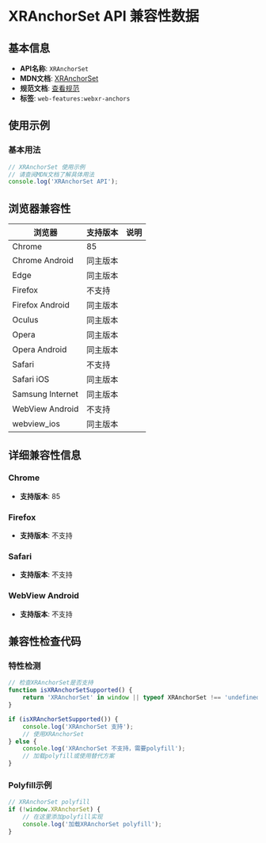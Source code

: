 # XRAnchorSet API 兼容性数据

## 基本信息

- **API名称**: `XRAnchorSet`
- **MDN文档**: [XRAnchorSet](https://developer.mozilla.org/docs/Web/API/XRAnchorSet)
- **规范文档**: [查看规范](https://immersive-web.github.io/anchors/#xranchorset)
- **标签**: `web-features:webxr-anchors`

## 使用示例

### 基本用法

```javascript
// XRAnchorSet 使用示例
// 请查阅MDN文档了解具体用法
console.log('XRAnchorSet API');
```

## 浏览器兼容性

| 浏览器 | 支持版本 | 说明 |
|--------|----------|------|
| Chrome | 85 |  |
| Chrome Android | 同主版本 |  |
| Edge | 同主版本 |  |
| Firefox | 不支持 |  |
| Firefox Android | 同主版本 |  |
| Oculus | 同主版本 |  |
| Opera | 同主版本 |  |
| Opera Android | 同主版本 |  |
| Safari | 不支持 |  |
| Safari iOS | 同主版本 |  |
| Samsung Internet | 同主版本 |  |
| WebView Android | 不支持 |  |
| webview_ios | 同主版本 |  |

## 详细兼容性信息

### Chrome

- **支持版本**: 85

### Firefox

- **支持版本**: 不支持

### Safari

- **支持版本**: 不支持

### WebView Android

- **支持版本**: 不支持

## 兼容性检查代码

### 特性检测

```javascript
// 检查XRAnchorSet是否支持
function isXRAnchorSetSupported() {
    return 'XRAnchorSet' in window || typeof XRAnchorSet !== 'undefined';
}

if (isXRAnchorSetSupported()) {
    console.log('XRAnchorSet 支持');
    // 使用XRAnchorSet
} else {
    console.log('XRAnchorSet 不支持，需要polyfill');
    // 加载polyfill或使用替代方案
}
```

### Polyfill示例

```javascript
// XRAnchorSet polyfill
if (!window.XRAnchorSet) {
    // 在这里添加polyfill实现
    console.log('加载XRAnchorSet polyfill');
}
```

